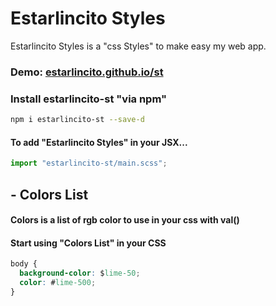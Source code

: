 <!-- headings -->

# Estarlincito Styles

Estarlincito Styles is a "css Styles" to make easy my web app.

### Demo: [estarlincito.github.io/st](https://estarlincito.github.io/st)

### Install estarlincito-st "via npm"

```sh
npm i estarlincito-st --save-d
```

#### To add "Estarlincito Styles" in your JSX...

```jsx
import "estarlincito-st/main.scss";
```

## - Colors List

#### Colors is a list of rgb color to use in your css with **val()**

#### Start using "Colors List" in your CSS

```css
body {
  background-color: $lime-50;
  color: #lime-500;
}
```
